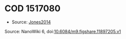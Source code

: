 <a name="material" />

# COD 1517080
<script type="application/ld+json">
  {
    "@context": "https://schema.org/",
    "@type": "ChemicalSubstance",
    "@id": "https://egonw.github.io/nanowiki/nanowiki403.html#material",
    "http://purl.org/dc/terms/conformsTo":
      {
        "@type": "CreativeWork",
        "@id": "https://bioschemas.org/profiles/ChemicalSubstance/0.4-RELEASE/"
      },
    "identfier": "403",
    "name": "COD 1517080",
    "url": "https://egonw.github.io/nanowiki/nanowiki403.html#material",
    "sameAs": "http://127.0.0.1/mediawiki/index.php/Special:URIResolver/COD_1517080"
  }
</script>


* Source: [Jones2014](Jones2014.md)


Source: NanoWiki 6, doi:[10.6084/m9.figshare.11897205.v1](https://doi.org/10.6084/m9.figshare.11897205.v1)
